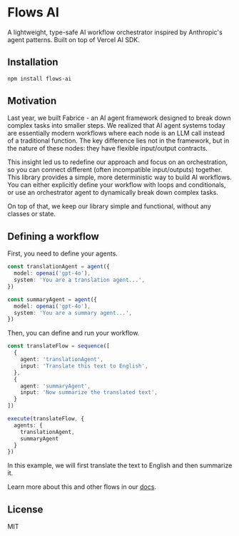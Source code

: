 # Flows AI

A lightweight, type-safe AI workflow orchestrator inspired by Anthropic's agent patterns. Built on top of Vercel AI SDK.

## Installation

```bash
npm install flows-ai
```

## Motivation

Last year, we built Fabrice - an AI agent framework designed to break down complex tasks into smaller steps. We realized that AI agent systems today are essentially modern workflows where each node is an LLM call instead of a traditional function. The key difference lies not in the framework, but in the nature of these nodes: they have flexible input/output contracts.

This insight led us to redefine our approach and focus on an orchestration, so you can connect different (often incompatible input/outputs) together. This library provides a simple, more deterministic way to build AI workflows. You can either explicitly define your workflow with loops and conditionals, or use an orchestrator agent to dynamically break down complex tasks. 

On top of that, we keep our library simple and functional, without any classes or state.

## Defining a workflow

First, you need to define your agents.

```ts
const translationAgent = agent({
  model: openai('gpt-4o'),
  system: 'You are a translation agent...',
})

const summaryAgent = agent({
  model: openai('gpt-4o'),
  system: 'You are a summary agent...',
})
```

Then, you can define and run your workflow.

```ts
const translateFlow = sequence([
  {
    agent: 'translationAgent',
    input: 'Translate this text to English',
  },
  {
    agent: 'summaryAgent',
    input: 'Now summarize the translated text',
  }
])

execute(translateFlow, {
  agents: {
    translationAgent,
    summaryAgent
  }
})
```

In this example, we will first translate the text to English and then summarize it.

Learn more about this and other flows in our [docs](./docs/src/content/docs/index.mdx).

## License

MIT

